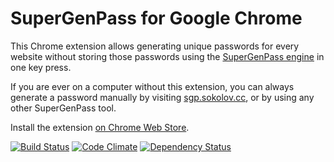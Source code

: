 # SuperGenPass for Google Chrome

This Chrome extension allows generating unique passwords for every website
without storing those passwords using the [SuperGenPass engine](http://supergenpass.com/)
in one key press.

If you are ever on a computer without this extension, you can always generate
a password manually by visiting [sgp.sokolov.cc](http://sgp.sokolov.cc/),
or by using any other SuperGenPass tool.

Install the extension [on Chrome Web Store](https://chrome.google.com/webstore/detail/supergenpass-for-google-c/bmmmhbgdbpnbfefmacdlbpfgegcibkjo).


[![Build Status](https://travis-ci.org/denis-sokolov/chrome-supergenpass.png?branch=master)](https://travis-ci.org/denis-sokolov/chrome-supergenpass)
[![Code Climate](https://codeclimate.com/github/denis-sokolov/chrome-supergenpass.png)](https://codeclimate.com/github/denis-sokolov/chrome-supergenpass)
[![Dependency Status](https://gemnasium.com/denis-sokolov/chrome-supergenpass.svg)](https://gemnasium.com/denis-sokolov/chrome-supergenpass)
